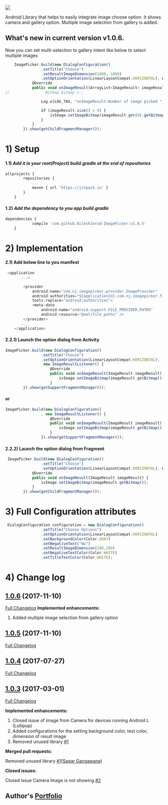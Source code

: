 [![](https://jitpack.io/v/NileshJarad/ImagePicker.svg)](https://jitpack.io/#NileshJarad/ImagePicker)

Android Library that helps to easily integrate image choose option.
It shows camera and gallery option. Multiple image selection from gallery is added.


## What's new in current version v1.0.6.
Now you can set multi-selection to gallery intent like below to select multiple images

```js
    ImagePicker.build(new DialogConfiguration()
                .setTitle("Choose")
                .setResultImageDimension(1000, 1000)
                .setOptionOrientation(LinearLayoutCompat.HORIZONTAL), new ImageMultiResultListener() {
            @Override
            public void onImageResult(ArrayList<ImageResult> imageResult) {
//                Bitmap bitmap = ;

                Log.e(LOG_TAG, "onImageResult:Number of image picked " + imageResult.size());

                if (imageResult.size() > 0) {
                    ivImage.setImageBitmap(imageResult.get(0).getBitmap());
                }
            }
        }).show(getChildFragmentManager());
```


# 1) Setup

#### 1.1) _Add it in your root(Project) build.gradle at the end of repositories_
```js
allprojects {
		repositories {
			...
			maven { url 'https://jitpack.io' }
		}
	}
```
#### 1.2)  _Add the dependency to you app build.gradle_
```js
dependencies {
	        compile 'com.github.NileshJarad:ImagePicker:v1.0.5'
	}
```

# 2) Implementation
#### 2.1) Add below line to you manifest 
```js
 <application
       ...>

        <provider
            android:name="com.nj.imagepicker.provider.ImageProvider"
            android:authorities="${applicationId}.com.nj.imagepicker.fileprovider"
            tools:replace="android:authorities">
            <meta-data
                android:name="android.support.FILE_PROVIDER_PATHS"
                android:resource="@xml/file_paths" />
        </provider>
       ...
    </application>
```

#### 2.2.1) Launch the option dialog from Activity
```js
ImagePicker.build(new DialogConfiguration()
                .setTitle("Choose")
                .setOptionOrientation(LinearLayoutCompat.HORIZONTAL),
                 new ImageResultListener() {
                    @Override
                    public void onImageResult(ImageResult imageResult) {
                        ivImage.setImageBitmap(imageResult.getBitmap());
                    }
        }).show(getSupportFragmentManager());
```

#### or

```js
ImagePicker.build(new DialogConfiguration()
                , new ImageResultListener() {
                    @Override
                    public void onImageResult(ImageResult imageResult) {
                        ivImage.setImageBitmap(imageResult.getBitmap());
                    }
                }).show(getSupportFragmentManager());
```

#### 2.2.2) Launch the option dialog from Fragment
```js
 ImagePicker.build(new DialogConfiguration()
                .setTitle("Choose")
                .setOptionOrientation(LinearLayoutCompat.HORIZONTAL), new ImageResultListener() {
            @Override
            public void onImageResult(ImageResult imageResult) {
                ivImage.setImageBitmap(imageResult.getBitmap());
            }
        }).show(getChildFragmentManager());
```

# 3) Full Configuration attributes

```js
 DialogConfiguration configuration = new DialogConfiguration()
                .setTitle("Choose Options")
                .setOptionOrientation(LinearLayoutCompat.HORIZONTAL)
                .setBackgroundColor(Color.GRAY)
                .setNegativeText("No")
                .setResultImageDimension(200,200)
                .setNegativeTextColor(Color.WHITE)
                .setTitleTextColor(Color.WHITE);
```
# 4) Change log 

## [1.0.6](https://github.com/NileshJarad/ImagePicker/tree/1669bda278294ea16a1d2967118562401c7bb59f) (2017-11-10)
   [Full Changelog](https://github.com/NileshJarad/ImagePicker/tree/f67696ef021ce9eb6fdbad1b09c758848a103c66)
   **Implemented enhancements:**

   1. Added multiple image selection from gallery option


## [1.0.5](https://github.com/NileshJarad/ImagePicker/tree/1669bda278294ea16a1d2967118562401c7bb59f) (2017-11-10)
 [Full Changelog](https://github.com/NileshJarad/ImagePicker/tree/f67696ef021ce9eb6fdbad1b09c758848a103c66)

## [1.0.4](https://github.com/NileshJarad/ImagePicker/tree/1669bda278294ea16a1d2967118562401c7bb59f) (2017-07-27)
 [Full Changelog](https://github.com/NileshJarad/ImagePicker/commit/1669bda278294ea16a1d2967118562401c7bb59f)


## [1.0.3](https://github.com/NileshJarad/ImagePicker/tree/7df01b8043dfa4fc2264cffea8b43db9768abe91) (2017-03-01)
 [Full Changelog](https://github.com/NileshJarad/ImagePicker/commit/7df01b8043dfa4fc2264cffea8b43db9768abe91)

**Implemented enhancements:**

1. Closed issue of image from Camera for devices running Android L (Lollipop)
2. Added configurations for the setting background color, text color, dimension of result image
3. Removed unused library [\#1](https://github.com/NileshJarad/ImagePicker/pull/1)
 
**Merged pull requests:**

Removed unused library [\#1](https://github.com/NileshJarad/ImagePicker/pull/1)([Sagar Gangawane](https://github.com/SagarGang))

**Closed issues:**

Closed issue Camera Image is not showing [\#2](https://github.com/NileshJarad/ImagePicker/issues/2)


## Author's [Portfolio](https://nileshjarad.github.io/)






